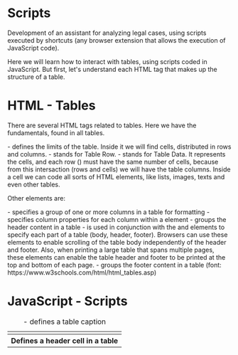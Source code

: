 # Scripts

Development of an assistant for analyzing legal cases, using scripts executed by shortcuts (any browser extension that allows the execution of JavaScript code).

Here we will learn how to interact with tables, using scripts coded in JavaScript. But first, let's understand each HTML tag that makes up the structure of a table.

# HTML - Tables

There are several HTML tags related to tables. Here we have the fundamentals, found in all tables.

<table> - defines the limits of the table. Inside it we will find cells, distributed in rows and columns.
<tr></tr> - stands for Table Row.
<td></td> - stands for Table Data. It represents the cells, and each row (<tr>) must have the same number of cells, because from this intersaction (rows and cells) we will have the table columns. Inside a cell we can code all sorts of HTML elements, like lists, images, texts and even other tables.

Other elements are:

<th>	Defines a header cell in a table
<caption> - defines a table caption
<colgroup> - specifies a group of one or more columns in a table for formatting
<col> - specifies column properties for each column within a <colgroup> element
<thead>	- groups the header content in a table
<tbody>	- is used in conjunction with the <thead> and <tfoot> elements to specify each part of a table (body, header, footer). Browsers can use these elements to enable scrolling of the table body independently of the header and footer. Also, when printing a large table that spans multiple pages, these elements can enable the table header and footer to be printed at the top and bottom of each page.
<tfoot>	- groups the footer content in a table
(font: https://www.w3schools.com/html/html_tables.asp)


# JavaScript - Scripts